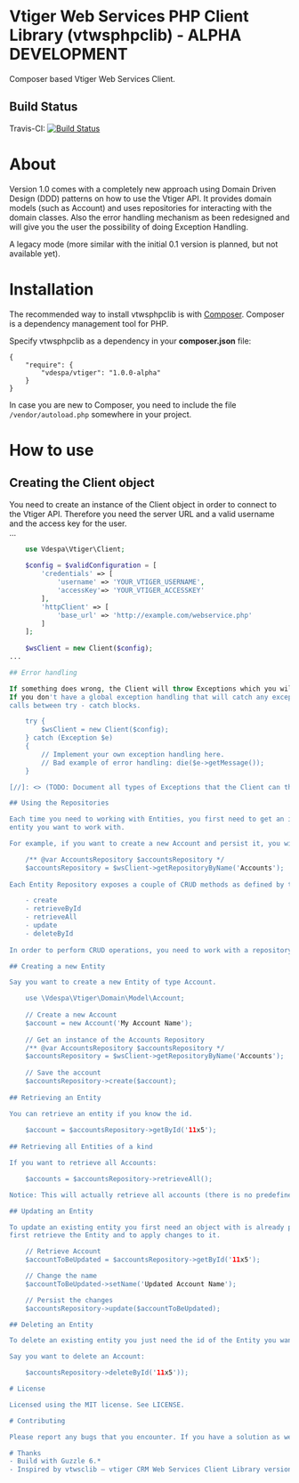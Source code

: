 Vtiger Web Services PHP Client Library (vtwsphpclib) - ALPHA DEVELOPMENT
======================================
Composer based Vtiger Web Services Client.

Build Status
---------------------
Travis-CI: [![Build Status](https://travis-ci.org/vdespa/Vtiger-Web-Services-PHP-Client-Library.svg?branch=development)](https://travis-ci.org/vdespa/Vtiger-Web-Services-PHP-Client-Library)

# About

Version 1.0 comes with a completely new approach using Domain Driven Design (DDD) patterns on how to use the Vtiger API.
It provides domain models (such as Account) and uses repositories for interacting with the domain classes.
Also the error handling mechanism as been redesigned and will give you the user the possibility of doing Exception Handling.

A legacy mode (more similar with the initial 0.1 version is planned, but not available yet).

# Installation

The recommended way to install vtwsphpclib is with [Composer](https://getcomposer.org/). Composer is a dependency management tool for PHP.

Specify vtwsphpclib as a dependency in your **composer.json** file:

	{
   		"require": {
      		"vdespa/vtiger": "1.0.0-alpha"
   		}
	}

In case you are new to Composer, you need to include the file `/vendor/autoload.php` somewhere in your project.

# How to use

## Creating the Client object

You need to create an instance of the Client object in order to connect to the Vtiger API. 
Therefore you need the server URL and a valid username and the access key for the user.  
...
```php
	use Vdespa\Vtiger\Client;
	
	$config = $validConfiguration = [
		'credentials' => [
			'username' => 'YOUR_VTIGER_USERNAME',
			'accessKey'=> 'YOUR_VTIGER_ACCESSKEY'
		],
		'httpClient' => [
			'base_url' => 'http://example.com/webservice.php'
		]
	];
	
	$wsClient = new Client($config);
...

## Error handling

If something does wrong, the Client will throw Exceptions which you will need to handle. 
If you don't have a global exception handling that will catch any exception that was thrown, you need to put all Client
calls between try - catch blocks.

	try {
		$wsClient = new Client($config);
	} catch (Exception $e)
	{
		// Implement your own exception handling here.
		// Bad example of error handling: die($e->getMessage());
	}

[//]: <> (TODO: Document all types of Exceptions that the Client can throw)

## Using the Repositories

Each time you need to working with Entities, you first need to get an instance of the repository which contains the
entity you want to work with. 

For example, if you want to create a new Account and persist it, you will need the AccountsRepository.

    /** @var AccountsRepository $accountsRepository */
    $accountsRepository = $wsClient->getRepositoryByName('Accounts');
    
Each Entity Repository exposes a couple of CRUD methods as defined by the EntityRepositoryInterface.

    - create
    - retrieveById
    - retrieveAll
    - update
    - deleteById
    
In order to perform CRUD operations, you need to work with a repository.

## Creating a new Entity

Say you want to create a new Entity of type Account. 

    use \Vdespa\Vtiger\Domain\Model\Account;
    
    // Create a new Account
    $account = new Account('My Account Name');
    
    // Get an instance of the Accounts Repository
    /** @var AccountsRepository $accountsRepository */
    $accountsRepository = $wsClient->getRepositoryByName('Accounts');
    
    // Save the account
    $accountsRepository->create($account);
    
## Retrieving an Entity

You can retrieve an entity if you know the id.
    
    $account = $accountsRepository->getById('11x5');
    
## Retrieving all Entities of a kind

If you want to retrieve all Accounts:

    $accounts = $accountsRepository->retrieveAll();

Notice: This will actually retrieve all accounts (there is no predefined limit, so use with caution).

## Updating an Entity

To update an existing entity you first need an object with is already persisted (has the id set). The easiest is to
first retrieve the Entity and to apply changes to it.

    // Retrieve Account
    $accountToBeUpdated = $accountsRepository->getById('11x5');

    // Change the name
    $accountToBeUpdated->setName('Updated Account Name');

    // Persist the changes
    $accountsRepository->update($accountToBeUpdated);

## Deleting an Entity

To delete an existing entity you just need the id of the Entity you want to delete. 

Say you want to delete an Account:

    $accountsRepository->deleteById('11x5'));

# License

Licensed using the MIT license. See LICENSE.

# Contributing

Please report any bugs that you encounter. If you have a solution as well, please submit a Pull Request.

# Thanks
- Build with Guzzle 6.*
- Inspired by vtwsclib – vtiger CRM Web Services Client Library version 1.4